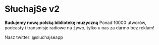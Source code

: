 # SłuchajSe v2

**Budujemy nową polską bibliotekę muzyczną**
Ponad 10000 utworów, podcasty i transmisje radiowe na żywo, tylko u nas za darmo bez reklam!

Nasz twitter: @sluchajseapp
